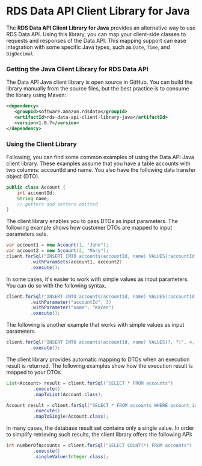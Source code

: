 # RDS Data API Client Library for Java

The **RDS Data API Client Library for Java** provides an alternative way 
to use RDS Data API. Using this library, you can map your client-side 
classes to requests and responses of the Data API. This mapping support 
can ease integration with some specific Java types, such as `Date`, `Time`, 
and `BigDecimal`.

### Getting the Java Client Library for RDS Data API
The Data API Java client library is open source in GitHub. You can build 
the library manually from the source files, but the best practice is to 
consume the library using Maven: 

```xml
<dependency>
   <groupId>software.amazon.rdsdata</groupId>
   <artifactId>rds-data-api-client-library-java</artifactId>
   <version>1.0.7</version>
</dependency>
```

### Using the Client Library
Following, you can find some common examples of using the Data API Java client library. These examples assume that you have a table accounts with two columns: accountId and name. You also have the following data transfer object (DTO).

```java
public class Account {
    int accountId;
    String name;
    // getters and setters omitted
}  
```                               
                
The client library enables you to pass DTOs as input parameters. The following example shows how customer DTOs are mapped to input parameters sets.

```java
var account1 = new Account(1, "John");
var account2 = new Account(2, "Mary");
client.forSql("INSERT INTO accounts(accountId, name) VALUES(:accountId, :name)")
         .withParamSets(account1, account2)
         .execute();   
```             
                
In some cases, it's easier to work with simple values as input parameters. You can do so with the following syntax.

```java
client.forSql("INSERT INTO accounts(accountId, name) VALUES(:accountId, :name)")
         .withParameter("accountId", 3)
         .withParameter("name", "Karen")
         .execute();  
```            
                
The following is another example that works with simple values as input parameters.

```java
client.forSql("INSERT INTO accounts(accountId, name) VALUES(?, ?)", 4, "Peter")
         .execute();    
```        
                
The client library provides automatic mapping to DTOs when an execution result is returned. The following examples show how the execution result is mapped to your DTOs.

```java
List<Account> result = client.forSql("SELECT * FROM accounts")
          .execute()
          .mapToList(Account.class);
```

```java
Account result = client.forSql("SELECT * FROM accounts WHERE account_id = 1")
          .execute()
          .mapToSingle(Account.class);          
```                

In many cases, the database result set contains only a single value. In order to simplify retrieving such results, the client library offers the following API:

```java
int numberOfAccounts = client.forSql("SELECT COUNT(*) FROM accounts")
          .execute()
          .singleValue(Integer.class);          
``` 